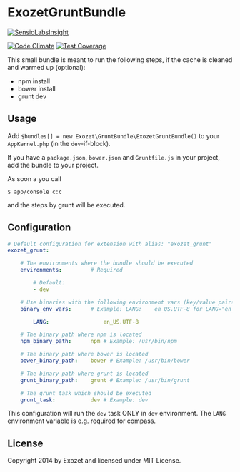 # ExozetGruntBundle

[![SensioLabsInsight](https://insight.sensiolabs.com/projects/f33fb53d-106d-4bf9-88e4-97ab5059df49/big.png)](https://insight.sensiolabs.com/projects/f33fb53d-106d-4bf9-88e4-97ab5059df49)

[![Code Climate](https://codeclimate.com/github/exozet/ExozetGruntBundle/badges/gpa.svg)](https://codeclimate.com/github/exozet/ExozetGruntBundle) [![Test Coverage](https://codeclimate.com/github/exozet/ExozetGruntBundle/badges/coverage.svg)](https://codeclimate.com/github/exozet/ExozetGruntBundle)

This small bundle is meant to run the following steps, if the cache is cleaned and warmed up (optional):

* npm install
* bower install
* grunt dev

## Usage

Add `$bundles[] = new Exozet\GruntBundle\ExozetGruntBundle()` to your `AppKernel.php` (in the `dev`-if-block).

If you have a `package.json`, `bower.json` and `Gruntfile.js` in your project, add the bundle to your project.

As soon a you call

``` console
$ app/console c:c
``` 

and the steps by grunt will be executed.

## Configuration

``` yaml
# Default configuration for extension with alias: "exozet_grunt"
exozet_grunt:

    # The environments where the bundle should be executed
    environments:         # Required

        # Default:
        - dev

    # Use binaries with the following environment vars (key/value pairs)
    binary_env_vars:      # Example: LANG:    en_US.UTF-8 for LANG="en_US.UTF-8"

        LANG:                 en_US.UTF-8

    # The binary path where npm is located
    npm_binary_path:      npm # Example: /usr/bin/npm

    # The binary path where bower is located
    bower_binary_path:    bower # Example: /usr/bin/bower

    # The binary path where grunt is located
    grunt_binary_path:    grunt # Example: /usr/bin/grunt

    # The grunt task which should be executed
    grunt_task:           dev # Example: dev
```

This configuration will run the `dev` task ONLY in `dev` environment. The `LANG` environment variable is
e.g. required for compass.

## License

Copyright 2014 by Exozet and licensed under MIT License.
